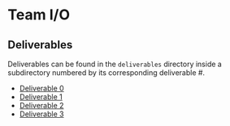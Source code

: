 # Team I/O
## Deliverables
Deliverables can be found in the `deliverables` directory inside a subdirectory numbered by its corresponding deliverable #.
* [Deliverable 0](./deliverables/0/Deliverable_0.pdf)
* [Deliverable 1](./deliverables/1/Deliverable_1.pdf)
* [Deliverable 2](./deliverables/2/)
* [Deliverable 3](./deliverables/3/Deliverable_3.pdf)
